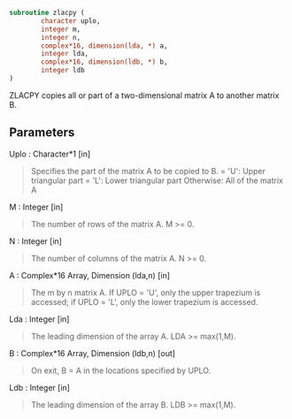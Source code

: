 ```fortran
subroutine zlacpy (
		character uplo,
		integer m,
		integer n,
		complex*16, dimension(lda, *) a,
		integer lda,
		complex*16, dimension(ldb, *) b,
		integer ldb
)
```

 ZLACPY copies all or part of a two-dimensional matrix A to another
 matrix B.

## Parameters
Uplo : Character*1 [in]
> Specifies the part of the matrix A to be copied to B.
> = 'U':      Upper triangular part
> = 'L':      Lower triangular part
> Otherwise:  All of the matrix A

M : Integer [in]
> The number of rows of the matrix A.  M >= 0.

N : Integer [in]
> The number of columns of the matrix A.  N >= 0.

A : Complex*16 Array, Dimension (lda,n) [in]
> The m by n matrix A.  If UPLO = 'U', only the upper trapezium
> is accessed; if UPLO = 'L', only the lower trapezium is
> accessed.

Lda : Integer [in]
> The leading dimension of the array A.  LDA >= max(1,M).

B : Complex*16 Array, Dimension (ldb,n) [out]
> On exit, B = A in the locations specified by UPLO.

Ldb : Integer [in]
> The leading dimension of the array B.  LDB >= max(1,M).

